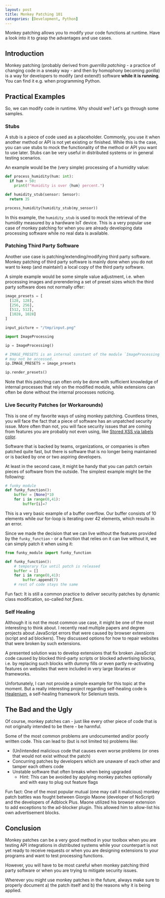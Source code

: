 ```yaml
---
layout: post
title: Monkey Patching 101
categories: [Development, Python]
---
```


Monkey patching allows you to modify your code functions at runtime. Have a look into it to grasp the advantages and use cases.

## Introduction

Monkey patching (probably derived from *guerrilla patching* - a practice of changing code in a sneaky way - and then by homophony becoming *gorilla*) is a way for developers to modify (and extend!) software **while it is running**. You can find it e.g. when programming Python.

## Practical Examples

So, we can modify code in runtime. Why should we? Let's go through some samples.

### Stubs

A stub is a piece of code used as a placeholder. Commonly, you use it when another method or API is not yet existing or finished. While this is the case, you can use stubs to mock the functionality of the method or API you want to use later. Stubs can be very useful in distributed systems or in general testing scenarios.

An example would be the (very simple) processing of a humidity value:

```python
def process_humidity(hum: int):
  if hum > 50:
    print(f"Humidity is over {hum} percent.")

def humidity_stub(sensor: Sensor):
  return 35

process_humidity(humidity_stub(my_sensor))
```

In this example, the `humidity_stub` is used to mock the retrieval of the humidity measured by a hardware IoT device. This is a very popular use case of monkey patching for when you are already developing data processing software while no real data is available.

### Patching Third Party Software

Another use case is patching/extending/modifying third party software. Monkey patching of third party software is mainly done when you do not want to keep (and maintain!) a local copy of the third party software.

A simple example would be some simple value adjustment, i.e. when processing images and prerendering a set of preset sizes which the third party software does not normally offer:

```python
image_presets = [
  [128, 128],
  [256, 256],
  [512, 512],
  [1028, 1028]
]

input_picture = "/tmp/input.png"

import ImageProcessing

ip = ImageProcessing()

# IMAGE_PRESETS is an internal constant of the module `ImageProcessing` and normally
# may not be accessed.
ip.IMAGE_PRESETS = image_presets

ip.render_presets()
```

Note that this patching can often only be done with sufficient knowledge of internal processes that rely on the modified module, while extensions can often be done without the internal processes noticing.

### Live Security Patches (or Workarounds)

This is one of my favorite ways of using monkey patching. Countless times, you will face the fact that a piece of software has an unpatched security issue. More often than not, you will face security issues that are coming from features you are probably not even using, like [Stored XSS via labels color](https://about.gitlab.com/releases/2022/08/30/critical-security-release-gitlab-15-3-2-released/#stored-xss-via-labels-color).

Software that is backed by teams, organizations, or companies is often patched quite fast, but there is software that is no longer being maintained or is backed by one or two aspiring developers.

At least in the second case, it might be handy that you can patch certain pieces of software from the outside. The simplest example might be the following:

```python
# funky module
def funky_function():
    buffer = [None]*10
    for i in range(0,41):
        buffer[i]=7 
```

This is a very basic example of a buffer overflow. Our buffer consists of 10 elements while our for-loop is iterating over 42 elements, which results in an error.

Since we made the decision that we can live without the features provided by the `funky_function` - or a function that relies on it can live without it, we can simply patch it when using it:

```python
from funky_module import funky_function

def funky_function():
    # temporary fix until patch is released
    buffer = []
    for i in range(0,41):
        buffer.append(7)
    # rest of code stays the same
```

Fun fact: It is still a common practice to deliver security patches by dynamic class modification, so-called *hot fixes*.

### Self Healing

Although it is not the most common use case, it might be one of the most interesting to think about. I recently read multiple papers and degree projects about JavaScript errors that were caused by browser extensions (script and ad blockers). They discussed options for how to repair websites that were broken by such extensions.

A presented solution was to develop extensions that fix broken JavaScript code caused by blocked third-party scripts or blocked advertising blocks, i.e. by replacing such blocks with dummy fills or even partly re-activating features on websites that were included in very large libraries or frameworks.

Unfortunately, I can not provide a simple example for this topic at the moment. But a really interesting project regarding self-healing code is [Healenium](https://healenium.io/), a self-healing framework for Selenium tests.

## The Bad and the Ugly

Of course, monkey patches can - just like every other piece of code that is not originally intended to be there - be harmful.

Some of the most common problems are undocumented and/or poorly written code. This can lead to (but is not limited to) problems like:

- (Un)intended malicious code that causes even worse problems (or ones that would not exist without the patch)
- Concurring patches by developers which are unaware of each other and tamper each others code
- Unstable software that often breaks when being upgraded
  - Hint: This can be avoided by applying monkey patches optionally and with easy to plug out feature flags

Fun fact: One of the most popular mutual (one may call it malicious) monkey patch battles was fought between Giorgio Maone (developer of NoScript) and the developers of Adblock Plus. Maone utilized his browser extension to add exceptions to the ad-blocker plugin. This allowed him to allow-list his own advertisement blocks.

## Conclusion

Monkey patches can be a very good method in your toolbox when you are testing API integrations in distributed systems while your counterpart is not yet ready to receive requests or when you are designing extensions to your programs and want to test processing functions.

However, you will have to be most careful when monkey patching third party software or when you are trying to mitigate security issues.

Wherever you might use monkey patches in the future, always make sure to properly document a) the patch itself and b) the reasons why it is being applied.

